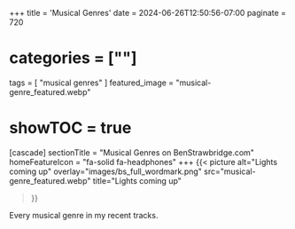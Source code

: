 +++
title = 'Musical Genres'
date = 2024-06-26T12:50:56-07:00
paginate = 720
# categories = [""]
tags = [
  "musical genres"
  ]
featured_image = "musical-genre_featured.webp"
# showTOC = true

[cascade]
  sectionTitle = "Musical Genres on BenStrawbridge.com"
  homeFeatureIcon = "fa-solid fa-headphones"
+++
  {{< picture
    alt="Lights coming up"
    overlay="images/bs_full_wordmark.png"
    src="musical-genre_featured.webp"
    title="Lights coming up"
  >}}

  Every musical genre in my recent tracks.
<!--more-->


